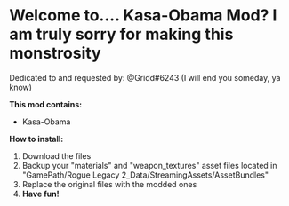 # Welcome to.... Kasa-Obama Mod? I am truly sorry for making this monstrosity
Dedicated to and requested by: @Gridd#6243 (I will end you someday, ya know)

**This mod contains:**
* Kasa-Obama

**How to install:**
1. Download the files
2.  Backup your "materials" and "weapon_textures" asset files located in  "GamePath/Rogue Legacy 2_Data/StreamingAssets/AssetBundles"
3.  Replace the original files with the modded ones
4. **Have fun!**